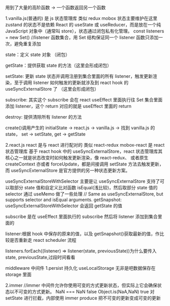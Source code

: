 用到了大量的高阶函数 -> 一个函数返回另一个函数

1.vanilla.js(普通的) 是 js 状态管理库 类似 redux mobox
状态主要维护在这里
zustand 的状态不是依赖 React 的 useState 或 useReducer，而是放在一个纯 JavaScript 对象中（通常叫 store），状态通过闭包私有化管理。
const listeners = new Set() //listener 函数集合，用 Set 结构保证同一个 listener 函数只添加一次，避免重复添加

state：定义 state 对象 （闭包）

getState：提供获取 state 的方法（这里会形成闭包）

setState: 更新 state 状态并调用注册到集合里面的所有 listener，触发更新渲染，至于调用 listener 如何触发的更新就涉及到 react hook 的 useSyncExternalStore 了 （这里会形成闭包）

subscribe: 其实这个 subscribe 会在 react useEffect 里面执行往 Set 集合里面添加 listener，这个 return 对应的就是 useEffect 里面的 return

destroy: 提供清除所有 listener 的方法

create()调用产生的 initialState -> react.js -> vanilla.js -> 找到 vanilla.js 的 state， set -> setState, get -> getState

2.react.js
react 是与 react 进行配对的 类似 react-redux mobox-react 是 react 状态管理库
基于 react hook 中的 useSyncExternalStore，react 状态管理库其核心之一就是状态改变时如何触发更新渲染，像 react-redux、
或者原生 createContext 亦或者 forceUpdate，都是间接调用 setState 方法去触发更新，而 useSyncExternalStore 是官方提供的另一种状态更新方案。

useSyncExternalStoreWithSelector 主要是让 useSyncExternalStore 支持了可以取部分 state 值和自定义比对函数 isEqual(浅比较)，然后取部分 state 值的 selector 通过 useMemo 做了一些处理
// Same as useSyncExternalStore, but supports selector and isEqual arguments.
getSnapshot: useSyncExternalStoreWithSelector 会返回 getState 的值

subscribe 是在 useEffect 里面执行的 subscribe 然后将 listener 添加到集合里面的

listener:根据 hook 中保存的原来的值，以及 getSnapshot()获取最新的值，作比较是否重新走 react scheduler 流程

listeners.forEach((listener) => listener(state, previousState))为什么要传入 state, previousState,过段时间看看

middleware 中间件
1.persist 持久化 useLocalStorage 无非是吧数据保存在 storage 里面

2.immer
//immer 中间件允许你使用可变的方式更新状态，但实际上它会确保状态以不可变的方式更新。
NaN === NaN false
Object.is(NaA,NaN) true
对 setState 进行拦截，内部使用 immer produce 把不可变的更新变成可变的更新
